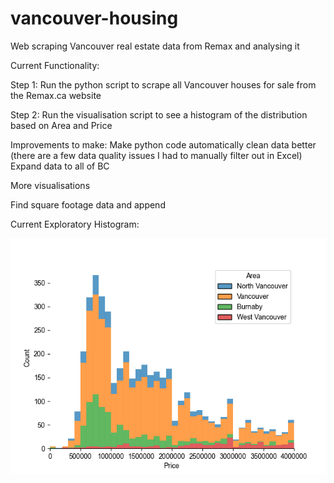 # vancouver-housing
Web scraping Vancouver real estate data from Remax and analysing it

Current Functionality:

Step 1: Run the python script to scrape all Vancouver houses for sale from the Remax.ca website

Step 2: Run the visualisation script to see a histogram of the distribution based on Area and Price

Improvements to make:
Make python code automatically clean data better (there are a few data quality issues I had to manually filter out in Excel)
Expand data to all of BC

More visualisations

Find square footage data and append

Current Exploratory Histogram:


![Vancouver Real Estate Prices](histvre.png)
